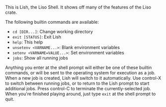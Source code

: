 
This is Lish, the Liso Shell. It shows off many of the features of the Liso crate.

The following builtin commands are available:

- `cd [DIR...]`: Change working directory
- `exit [STATUS]`: Exit Lish
- `help`: This help
- `unsetenv <VARNAME...>`: Blank environment variables
- `setenv <VARNAME=VALUE...>`: Set environment variables
- `jobs`: Show all running jobs

Anything you enter at the shell prompt will either be one of these builtin commands, or will be sent to the operating system for execution as a job. When a new job is created, Lish will switch to it automatically. Use control-X to switch between running jobs, or to return to the Lish prompt to start additional jobs. Press control-C to terminate the currently-selected job. When you're finished playing around, just type `exit` at the shell prompt to quit.

